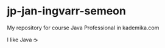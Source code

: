 jp-jan-ingvarr-semeon
=======================
My repository for course Java Professional in kademika.com

I like Java :coffee:
